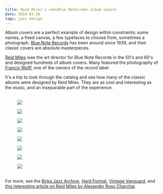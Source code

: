 ```yaml
---
title: Reid Miles's <em>Blue Note</em> album covers
date: 2014-03-26
tags: jazz design
---
```


Album covers are a perfect example of design within constraints: some names, a fixed canvas, a few typefaces to choose from, sometimes a photograph. [Blue Note Records](http://www.bluenote.com/) has been around since 1939, and their classic covers are absolute masterpieces.

[Reid Miles][4389-001] was the art director for Blue Note Records in the 50's and 60's and designed hundreds of album covers. Many featured the photography of [Francis Wolff][4389-002], one of the owners of the record label. 

It's a trip to look through the catalog and see how many of the classic albums were designed by Reid Miles. They are as cool and interesting as the music, and an inseparable part of the experience.

<div class="wide" style="margin-top: 2rem; margin-bottom: 2rem;">
  <figure class="half"><img src="nichols.jpg" style="max-height: 430px;"></figure>
  <figure class="half"><img src="clarkCrib.jpg" style="max-height: 430px;"></figure>
  <figure class="half"><img src="hendersonInOut.jpg" style="max-height: 430px;"></figure>
  <figure class="half"><img src="SomethinElse.jpg" style="max-height: 430px;"></figure>
  <figure class="half"><img src="blakeyMoanin.jpg" style="max-height: 430px;"></figure>
  <figure class="half"><img src="coltraneBlueTrain.jpg" style="max-height: 430px;"></figure>
  <figure class="half"><img src="morganLeeWay.jpg" style="max-height: 430px;"></figure>
  <figure class="half"><img src="dorhamUnaMas.jpg" style="max-height: 430px;"></figure>
</div>

For more, see the [Birka Jazz Archive][birka], [Hard Format](http://www.hardformat.org/designers/reid-miles2/), [Vintage Vanguard](http://www.gokudo.co.jp/Record/BlueNote3/nnblue2.html), and [this interesting article on Reid Miles by Alexander Ross Charchar](http://retinart.net/artist-profiles/jazzy-blue-notes-reid-miles/).



[4389-001]: http://en.wikipedia.org/wiki/Reid_Miles
[4389-002]: http://en.wikipedia.org/wiki/Francis_Wolff
[birka]: http://www.birkajazz.com/archive/blueNote4000.htm